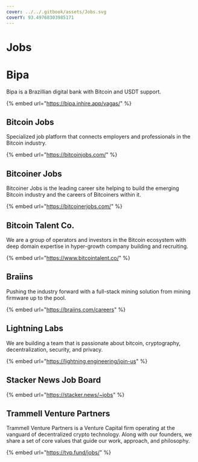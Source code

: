 ```yaml
---
cover: ../../.gitbook/assets/Jobs.svg
coverY: 93.49768303985171
---
```


# Jobs

# Bipa

Bipa is a Brazillian digital bank with Bitcoin and USDT support.

{% embed url="https://bipa.inhire.app/vagas/" %}

## Bitcoin Jobs

Specialized job platform that connects employers and professionals in the Bitcoin industry.

{% embed url="https://bitcoinjobs.com/" %}

## Bitcoiner Jobs

Bitcoiner Jobs is the leading career site helping to build the emerging Bitcoin industry and the careers of Bitcoiners within it.

{% embed url="https://bitcoinerjobs.com/" %}

## Bitcoin Talent Co.

We are a group of operators and investors in the Bitcoin ecosystem with deep domain expertise in hyper-growth company building and recruiting.

{% embed url="https://www.bitcointalent.co/" %}

## Braiins

Pushing the industry forward with a full-stack mining solution from mining firmware up to the pool.

{% embed url="https://braiins.com/careers" %}

## Lightning Labs

We are building a team that is passionate about bitcoin, cryptography, decentralization, security, and privacy.

{% embed url="https://lightning.engineering/join-us" %}

## Stacker News Job Board

{% embed url="https://stacker.news/~jobs" %}

## Trammell Venture Partners

Trammell Venture Partners is a Venture Capital firm operating at the vanguard of decentralized crypto technology. Along with our founders, we share a set of core values that guide our work, approach, and philosophy.

{% embed url="https://tvp.fund/jobs/" %}
